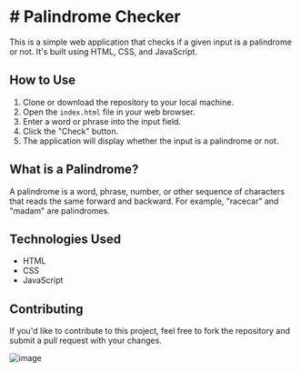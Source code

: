 <h1># Palindrome Checker</h1>

This is a simple web application that checks if a given input is a palindrome or not. It's built using HTML, CSS, and JavaScript.

## How to Use

1. Clone or download the repository to your local machine.
2. Open the `index.html` file in your web browser.
3. Enter a word or phrase into the input field.
4. Click the "Check" button.
5. The application will display whether the input is a palindrome or not.

## What is a Palindrome?

A palindrome is a word, phrase, number, or other sequence of characters that reads the same forward and backward. For example, "racecar" and "madam" are palindromes.

## Technologies Used

- HTML
- CSS
- JavaScript

## Contributing

If you'd like to contribute to this project, feel free to fork the repository and submit a pull request with your changes.


![image](https://github.com/Mohab0P/Palindrome-Checker/assets/109863726/df94da6f-c704-4e5b-a1c7-f92badb83e59)



